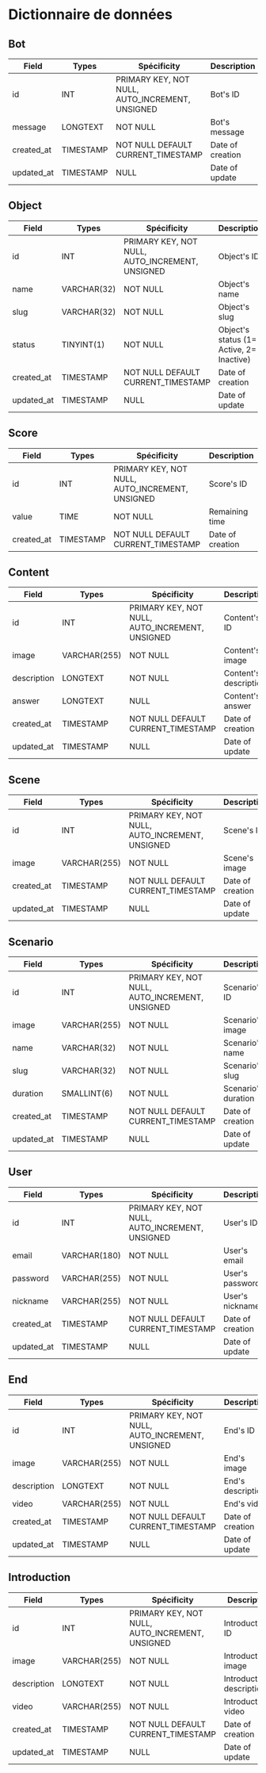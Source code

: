 # Dictionnaire de données

## Bot
|Field|Types|Spécificity|Description|
|-|-|-|-|
|id|INT|PRIMARY KEY, NOT NULL, AUTO_INCREMENT, UNSIGNED|Bot's ID|
|message|LONGTEXT|NOT NULL|Bot's message|
|created_at|TIMESTAMP|NOT NULL DEFAULT CURRENT_TIMESTAMP|Date of creation|
|updated_at|TIMESTAMP|NULL|Date of update|

## Object
|Field|Types|Spécificity|Description|
|-|-|-|-|
|id|INT|PRIMARY KEY, NOT NULL, AUTO_INCREMENT, UNSIGNED|Object's ID|
|name|VARCHAR(32)|NOT NULL|Object's name|
|slug|VARCHAR(32)|NOT NULL|Object's slug|
|status|TINYINT(1)|NOT NULL|Object's status (1= Active, 2= Inactive)|
|created_at|TIMESTAMP|NOT NULL DEFAULT CURRENT_TIMESTAMP|Date of creation|
|updated_at|TIMESTAMP|NULL|Date of update|

## Score
|Field|Types|Spécificity|Description|
|-|-|-|-|
|id|INT|PRIMARY KEY, NOT NULL, AUTO_INCREMENT, UNSIGNED|Score's ID|
|value|TIME|NOT NULL|Remaining time|
|created_at|TIMESTAMP|NOT NULL DEFAULT CURRENT_TIMESTAMP|Date of creation|

## Content
|Field|Types|Spécificity|Description|
|-|-|-|-|
|id|INT|PRIMARY KEY, NOT NULL, AUTO_INCREMENT, UNSIGNED|Content's ID|
|image|VARCHAR(255)|NOT NULL|Content's image|
|description|LONGTEXT|NOT NULL|Content's description|
|answer|LONGTEXT|NULL|Content's answer|
|created_at|TIMESTAMP|NOT NULL DEFAULT CURRENT_TIMESTAMP|Date of creation|
|updated_at|TIMESTAMP|NULL|Date of update|

## Scene
|Field|Types|Spécificity|Description|
|-|-|-|-|
|id|INT|PRIMARY KEY, NOT NULL, AUTO_INCREMENT, UNSIGNED|Scene's ID|
|image|VARCHAR(255)|NOT NULL|Scene's image|
|created_at|TIMESTAMP|NOT NULL DEFAULT CURRENT_TIMESTAMP|Date of creation|
|updated_at|TIMESTAMP|NULL|Date of update|

## Scenario
|Field|Types|Spécificity|Description|
|-|-|-|-|
|id|INT|PRIMARY KEY, NOT NULL, AUTO_INCREMENT, UNSIGNED|Scenario's ID|
|image|VARCHAR(255)|NOT NULL|Scenario's image|
|name|VARCHAR(32)|NOT NULL|Scenario's name|
|slug|VARCHAR(32)|NOT NULL|Scenario's slug|
|duration|SMALLINT(6)|NOT NULL|Scenario's duration|
|created_at|TIMESTAMP|NOT NULL DEFAULT CURRENT_TIMESTAMP|Date of creation|
|updated_at|TIMESTAMP|NULL|Date of update|

## User
|Field|Types|Spécificity|Description|
|-|-|-|-|
|id|INT|PRIMARY KEY, NOT NULL, AUTO_INCREMENT, UNSIGNED|User's ID|
|email|VARCHAR(180)|NOT NULL|User's email|
|password|VARCHAR(255)|NOT NULL|User's password|
|nickname|VARCHAR(255)|NOT NULL|User's nickname|
|created_at|TIMESTAMP|NOT NULL DEFAULT CURRENT_TIMESTAMP|Date of creation|
|updated_at|TIMESTAMP|NULL|Date of update|

## End
|Field|Types|Spécificity|Description|
|-|-|-|-|
|id|INT|PRIMARY KEY, NOT NULL, AUTO_INCREMENT, UNSIGNED|End's ID|
|image|VARCHAR(255)|NOT NULL|End's image|
|description|LONGTEXT|NOT NULL|End's description|
|video|VARCHAR(255)|NOT NULL|End's video|
|created_at|TIMESTAMP|NOT NULL DEFAULT CURRENT_TIMESTAMP|Date of creation|
|updated_at|TIMESTAMP|NULL|Date of update|

## Introduction
|Field|Types|Spécificity|Description|
|-|-|-|-|
|id|INT|PRIMARY KEY, NOT NULL, AUTO_INCREMENT, UNSIGNED|Introduction's ID|
|image|VARCHAR(255)|NOT NULL|Introduction's image|
|description|LONGTEXT|NOT NULL|Introduction's description|
|video|VARCHAR(255)|NOT NULL|Introduction's video|
|created_at|TIMESTAMP|NOT NULL DEFAULT CURRENT_TIMESTAMP|Date of creation|
|updated_at|TIMESTAMP|NULL|Date of update|
